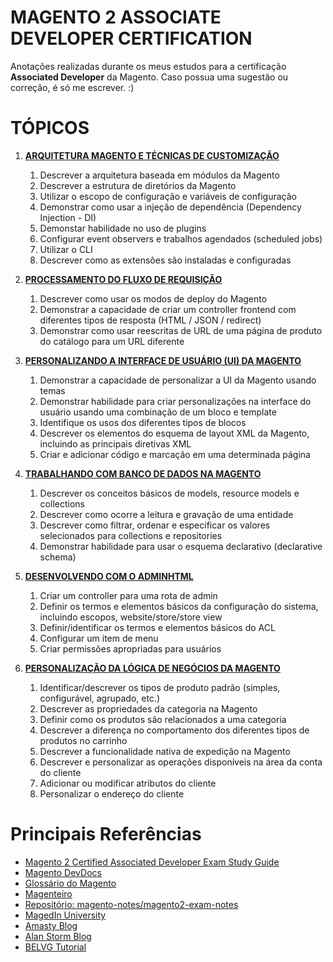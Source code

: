# MAGENTO 2 ASSOCIATE DEVELOPER CERTIFICATION
Anotações realizadas durante os meus estudos para a certificação **Associated Developer** da Magento. Caso possua uma sugestão ou correção, é só me escrever. :)

# TÓPICOS

1. [**ARQUITETURA MAGENTO E TÉCNICAS DE CUSTOMIZAÇÃO**](01-Arquitetura-e-Customizacao.md)
   1. Descrever a arquitetura baseada em módulos da Magento 
   2. Descrever a estrutura de diretórios da Magento 
   3. Utilizar o escopo de configuração e variáveis de configuração 
   4. Demonstrar como usar a injeção de dependência (Dependency Injection - DI) 
   5. Demonstar habilidade no uso de plugins
   6. Configurar event observers e trabalhos agendados (scheduled jobs)
   7. Utilizar o CLI 
   8. Descrever como as extensões são instaladas e configuradas 

2. [**PROCESSAMENTO DO FLUXO DE REQUISIÇÃO**](02-Fluxo-de-Requisicao.md)
    1. Descrever como usar os modos de deploy do Magento 
    2. Demonstrar a capacidade de criar um controller frontend com diferentes tipos de resposta (HTML / JSON / redirect) 
    3. Demonstrar como usar reescritas de URL de uma página de produto do catálogo para um URL diferente 

3. [**PERSONALIZANDO A INTERFACE DE USUÁRIO (UI) DA MAGENTO**](03-Personalizando-a-UI.md)
    1. Demonstrar a capacidade de personalizar a UI da Magento usando temas
    2. Demonstrar habilidade para criar personalizações na interface do usuário usando uma combinação de um bloco e template
    3. Identifique os usos dos diferentes tipos de blocos 
    4. Descrever os elementos do esquema de layout XML da Magento, incluindo as principais diretivas XML
    5. Criar e adicionar código e marcação em uma determinada página

4. [**TRABALHANDO COM BANCO DE DADOS NA MAGENTO**](04-Trabalhando-com-banco-de-dados.md)
    1. Descrever os conceitos básicos de models, resource models e collections 
    2. Descrever como ocorre a leitura e gravação de uma entidade
    3. Descrever como filtrar, ordenar e especificar os valores selecionados para collections e repositories
    4. Demonstrar habilidade para usar o esquema declarativo (declarative schema)
 
5. [**DESENVOLVENDO COM O ADMINHTML**](05-Desenvolvendo-com-o-Adminhtml.md)
    1. Criar um controller para uma rota de admin 
    2. Definir os termos e elementos básicos da configuração do sistema, incluindo escopos, website/store/store view
    3. Definir/identificar os termos e elementos básicos do ACL
    4. Configurar um item de menu
    5. Criar permissões apropriadas para usuários

6. [**PERSONALIZAÇÃO DA LÓGICA DE NEGÓCIOS DA MAGENTO**](06-Personalizacao-da-Logica-de-Negocios.md)
    1. Identificar/descrever os tipos de produto padrão (simples, configurável, agrupado, etc.)
    2. Descrever as propriedades da categoria na Magento
    3. Definir como os produtos são relacionados a uma categoria
    4. Descrever a diferença no comportamento dos diferentes tipos de produtos no carrinho 
    5. Descrever a funcionalidade nativa de expedição na Magento 
    6. Descrever e personalizar as operações disponíveis na área da conta do cliente 
    7. Adicionar ou modificar atributos do cliente
    8. Personalizar o endereço do cliente


# Principais Referências
- [Magento 2 Certified Associated Developer Exam Study Guide](https://u.magento.com/magento-2-certified-associate-developer-exam#.XdF7K1dKjIU)
- [Magento DevDocs](https://devdocs.magento.com/)
- [Glossário do Magento](https://glossary.magento.com/)
- [Magenteiro](https://www.magenteiro.com/)
- [Repositório: magento-notes/magento2-exam-notes](https://github.com/magento-notes/magento2-exam-notes)
- [MagedIn University](https://university.magedin.com/curso/iniciando-o-desenvolvimento-em-magento-2)
- [Amasty Blog](https://amasty.com/blog/magento-2-certification-dependency-injection-approach-and-architecture/)
- [Alan Storm Blog](https://alanstorm.com/magento_2_object_manager_instance_objects/)
- [BELVG Tutorial](https://belvg.com/tutorial/magento-2-certified-professional-developer-guide)

